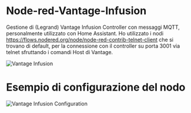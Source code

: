 # Node-red-Vantage-Infusion
Gestione di (Legrand) Vantage Infusion Controller con messaggi MQTT, personalmente utilizzato con Home Assistant.
Ho utilizzato i nodi https://flows.nodered.org/node/node-red-contrib-telnet-client che si trovano di default, per la connessione con il controller su porta 3001 via telnet sfruttando i comandi Host di Vantage.

![Vantage Infusion](https://user-images.githubusercontent.com/68510177/213651282-211768ba-32a9-403c-92f9-47be01e5ab94.jpg)

# Esempio di configurazione del nodo

![Vantage Infusion Configuration](https://user-images.githubusercontent.com/68510177/213651921-38f69206-7cd7-4253-8f80-4987e3fbe505.jpg)
